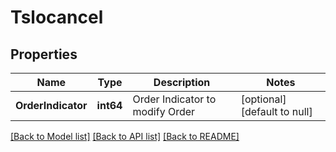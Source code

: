 # Tslocancel

## Properties
Name | Type | Description | Notes
------------ | ------------- | ------------- | -------------
**OrderIndicator** | **int64** | Order Indicator to modify Order | [optional] [default to null]

[[Back to Model list]](../README.md#documentation-for-models) [[Back to API list]](../README.md#documentation-for-api-endpoints) [[Back to README]](../README.md)

